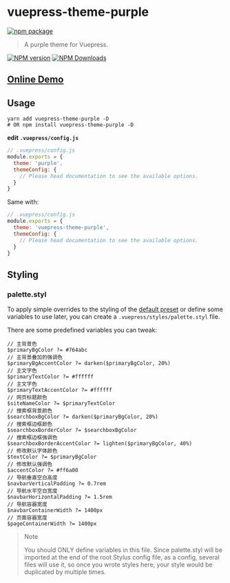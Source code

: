 # vuepress-theme-purple

[![npm package](https://nodei.co/npm/vuepress-theme-purple.png?downloads=true&downloadRank=true&stars=true)](https://www.npmjs.com/package/vuepress-theme-purple)

> A purple theme for Vuepress.

[![NPM version](https://img.shields.io/npm/v/vuepress-theme-purple.svg?style=flat)](https://npmjs.org/package/vuepress-theme-purple)
[![NPM Downloads](https://img.shields.io/npm/dm/vuepress-theme-purple.svg?style=flat)](https://npmjs.org/package/vuepress-theme-purple)

## [Online Demo](https://fengxinming.github.io/vuepress-theme-purple)

## Usage

```
yarn add vuepress-theme-purple -D
# OR npm install vuepress-theme-purple -D
```

**edit `.vuepress/config.js`**
```js
// .vuepress/config.js
module.exports = {
  theme: 'purple',
  themeConfig: {
    // Please head documentation to see the available options.
  }
}
```

Same with:

```js
// .vuepress/config.js
module.exports = {
  theme: 'vuepress-theme-purple',
  themeConfig: {
    // Please head documentation to see the available options.
  }
}
```

## Styling

### palette.styl

To apply simple overrides to the styling of the [default preset](https://github.com/fengxinming/vuepress-theme-purple/blob/master/packages/vuepress-theme-purple/styles/palette.styl) or define some variables to use later, you can create a `.vuepress/styles/palette.styl` file.

There are some predefined variables you can tweak:

```styl
// 主背景色
$primaryBgColor ?= #764abc
// 主背景叠加的强调色
$primaryBgAccentColor ?= darken($primaryBgColor, 20%)
// 主文字色
$primaryTextColor ?= #ffffff
// 主文字色
$primaryTextAccentColor ?= #ffffff
// 网页标题颜色
$siteNameColor ?= $primaryTextColor
// 搜索框背景颜色
$searchboxBgColor ?= darken($primaryBgColor, 20%)
// 搜索框边框颜色
$searchboxBorderColor ?= $searchboxBgColor
// 搜索框边框强调色
$searchboxBorderAccentColor ?= lighten($primaryBgColor, 40%)
// 修改默认字体颜色
$textColor ?= $primaryBgColor
// 修改默认强调色
$accentColor ?= #ff6a00
// 导航垂直空白高度
$navbarVerticalPadding ?= 0.7rem
// 导航水平空白宽度
$navbarHorizontalPadding ?= 1.5rem
// 导航容器宽度
$navbarContainerWidth ?= 1400px
// 页面容器宽度
$pageContainerWidth ?= 1400px
```

> Note
>
> You should ONLY define variables in this file. Since palette.styl will be imported at the end of the root Stylus config file, as a config, several files will use it, so once you wrote styles here, your style would be duplicated by multiple times.
